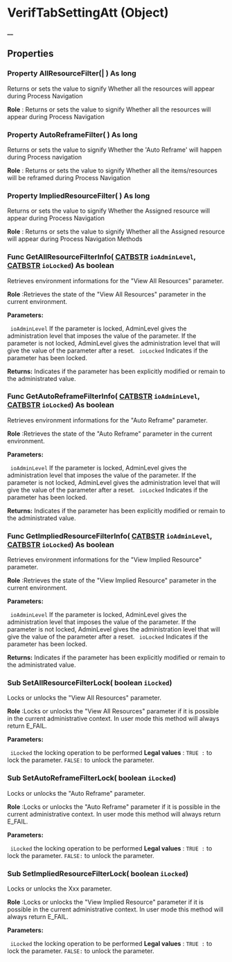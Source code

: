 # VerifTabSettingAtt (Object)

**__**

## Properties

### Property **AllResourceFilter**(| ) As long

   Returns or sets the value to signify Whether all the resources will appear during Process Navigation

**Role** : Returns or sets the value to signify Whether all the resources will appear during Process Navigation  
### Property **AutoReframeFilter**( ) As long

   Returns or sets the value to signify Whether the 'Auto Reframe' will happen during Process navigation

**Role** : Returns or sets the value to signify Whether all the items/resources will be reframed during Process Navigation  
### Property **ImpliedResourceFilter**( ) As long

   Returns or sets the value to signify Whether the Assigned resource will appear during Process Navigation

**Role** : Returns or sets the value to signify Whether all the Assigned resource will appear during Process Navigation  Methods

### Func **GetAllResourceFilterInfo**( [CATBSTR](../System/typedef_CATBSTR_8129.md)  `ioAdminLevel`,  [CATBSTR](../System/typedef_CATBSTR_8129.md)  `ioLocked`) As boolean

   Retrieves environment informations for the "View All Resources" parameter.

**Role** :Retrieves the state of the "View All Resources" parameter in the current environment.

**Parameters:**

` ioAdminLevel`
If the parameter is locked, AdminLevel gives the administration level that imposes the value of the parameter.
If the parameter is not locked, AdminLevel gives the administration level that will give the value of the parameter after a reset.
` ioLocked`      Indicates if the parameter has been locked.

**Returns:**      Indicates if the parameter has been explicitly modified or remain to the administrated value.  
### Func **GetAutoReframeFilterInfo**( [CATBSTR](../System/typedef_CATBSTR_8129.md)  `ioAdminLevel`,  [CATBSTR](../System/typedef_CATBSTR_8129.md)  `ioLocked`) As boolean

   Retrieves environment informations for the "Auto Reframe" parameter.

**Role** :Retrieves the state of the "Auto Reframe" parameter in the current environment.

**Parameters:**

` ioAdminLevel`
If the parameter is locked, AdminLevel gives the administration level that imposes the value of the parameter.
If the parameter is not locked, AdminLevel gives the administration level that will give the value of the parameter after a reset.
` ioLocked`      Indicates if the parameter has been locked.

**Returns:**      Indicates if the parameter has been explicitly modified or remain to the administrated value.  
### Func **GetImpliedResourceFilterInfo**( [CATBSTR](../System/typedef_CATBSTR_8129.md)  `ioAdminLevel`,  [CATBSTR](../System/typedef_CATBSTR_8129.md)  `ioLocked`) As boolean

   Retrieves environment informations for the "View Implied Resource" parameter.

**Role** :Retrieves the state of the "View Implied Resource" parameter in the current environment.

**Parameters:**

` ioAdminLevel`
If the parameter is locked, AdminLevel gives the administration level that imposes the value of the parameter.
If the parameter is not locked, AdminLevel gives the administration level that will give the value of the parameter after a reset.
` ioLocked`      Indicates if the parameter has been locked.

**Returns:**      Indicates if the parameter has been explicitly modified or remain to the administrated value.  
### Sub **SetAllResourceFilterLock**( boolean  `iLocked`)

   Locks or unlocks the "View All Resources" parameter.

**Role** :Locks or unlocks the "View All Resources" parameter if it is possible in the current administrative context. In user mode this method will always return E_FAIL.

**Parameters:**

` iLocked`      the locking operation to be performed **Legal values** :
`TRUE :` to lock the parameter.
`FALSE:` to unlock the parameter.

### Sub **SetAutoReframeFilterLock**( boolean  `iLocked`)

   Locks or unlocks the "Auto Reframe" parameter.

**Role** :Locks or unlocks the "Auto Reframe" parameter if it is possible in the current administrative context. In user mode this method will always return E_FAIL.

**Parameters:**

` iLocked`      the locking operation to be performed **Legal values** :
`TRUE :` to lock the parameter.
`FALSE:` to unlock the parameter.

### Sub **SetImpliedResourceFilterLock**( boolean  `iLocked`)

   Locks or unlocks the Xxx parameter.

**Role** :Locks or unlocks the "View Implied Resource" parameter if it is possible in the current administrative context. In user mode this method will always return E_FAIL.

**Parameters:**

` iLocked`      the locking operation to be performed **Legal values** :
`TRUE :` to lock the parameter.
`FALSE:` to unlock the parameter.